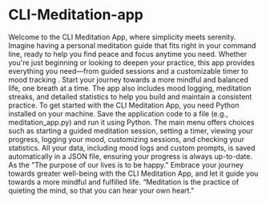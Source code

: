 # CLI-Meditation-app 
Welcome to the CLI Meditation App, where simplicity meets serenity. Imagine having a personal meditation guide that fits right in your command line, ready to help you find peace and focus anytime you need. Whether you're just beginning or looking to deepen your practice, this app provides everything you need—from guided sessions and a customizable timer to mood tracking . Start your journey towards a more mindful and balanced life, one breath at a time. The app also includes mood logging, meditation streaks, and detailed statistics to help you build and maintain a consistent practice.  To get started with the CLI Meditation App, you need Python installed on your machine. Save the application code to a file (e.g., meditation_app.py) and run it using Python. The main menu offers choices such as starting a guided meditation session, setting a timer, viewing your progress, logging your mood, customizing sessions, and checking your statistics. All your data, including mood logs and custom prompts, is saved automatically in a JSON file, ensuring your progress is always up-to-date. As the "The purpose of our lives is to be happy." Embrace your journey towards greater well-being with the CLI Meditation App, and let it guide you towards a more mindful and fulfilled life. “Meditation is the practice of quieting the mind, so that you can hear your own heart."


